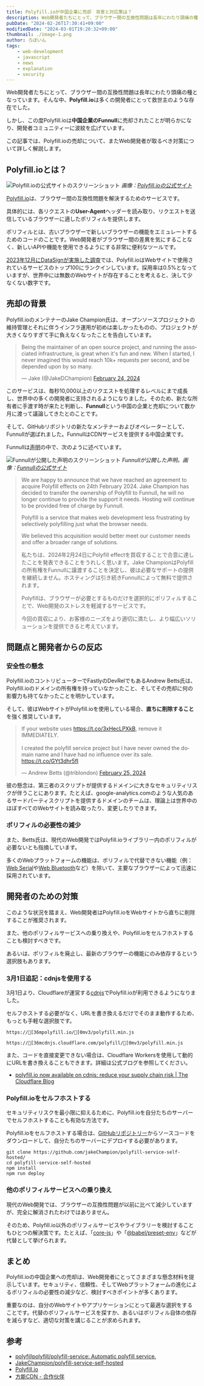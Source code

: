 ```yaml
---
title: Polyfill.ioが中国企業に売却　背景と対応策は？
description: Web開発者たちにとって、ブラウザー間の互換性問題は長年にわたり頭痛の種となっています。そんな中、Polyfill.ioは多くの開発者にとって救世主のような存在でした。しかし、この度Polyfill.ioは中国の企業Funnullに売却されたことが明らかになり、開発コミュニティーに波紋を広げています。この記事では、Polyfill.ioの売却について、またWeb開発者が取るべき対策について詳しく解説します。
pubDate: "2024-02-26T17:30:41+09:00"
modifiedDate: "2024-03-01T19:20:32+09:00"
thumbnail: ./image-1.png
author: ろぼいん
tags:
    - web-development
    - javascript
    - news
    - explanation
    - security
---
```


Web開発者たちにとって、ブラウザー間の互換性問題は長年にわたり頭痛の種となっています。そんな中、**Polyfill.io**は多くの開発者にとって救世主のような存在でした。

しかし、この度Polyfill.ioは**中国企業のFunnull**に売却されたことが明らかになり、開発者コミュニティーに波紋を広げています。

この記事では、Polyfill.ioの売却について、またWeb開発者が取るべき対策について詳しく解説します。

## Polyfill.ioとは？

![Polyfill.ioの公式サイトのスクリーンショット](./image.png)
*画像：[Polyfill.ioの公式サイト](https://polyfill.io/)*

[Polyfill.io](https://polyfill.io/)は、ブラウザー間の互換性問題を解決するためのサービスです。

具体的には、各リクエストの**User-Agent**ヘッダーを読み取り、リクエストを送信しているブラウザーに適したポリフィルを提供します。

ポリフィルとは、古いブラウザーで新しいブラウザーの機能をエミュレートするためのコードのことです。Web開発者がブラウザー間の差異を気にすることなく、新しいAPIや機能を使用できるようにする非常に便利なツールです。

[2023年12月にDataSignが実施した調査](https://oshiete-url.jp/report/docodoco/2023_12/#top)では、Polyfill.ioはWebサイトで使用されているサービスのトップ100にランクインしています。採用率は0.5%となっていますが、世界中には無数のWebサイトが存在することを考えると、決して少なくない数字です。

## 売却の背景

Polyfill.ioのメンテナーのJake Champion氏は、オープンソースプロジェクトの維持管理とそれに伴うインフラ運用が初めは楽しかったものの、プロジェクトが大きくなりすぎて手に負えなくなったことを告白しています。

<blockquote class="twitter-tweet" data-dnt="true" data-theme="dark"><p lang="en" dir="ltr">Being the maintainer of an open source project, and running the associated infrastructure, is great when it&#39;s fun and new. When I started, I never imagined this would reach 10k+ requests per second, and be depended upon by so many.</p>&mdash; Jake (@JakeDChampion) <a href="https://twitter.com/JakeDChampion/status/1761315223888068792?ref_src=twsrc%5Etfw">February 24, 2024</a></blockquote> <script async src="https://platform.twitter.com/widgets.js" charset="utf-8"></script>

このサービスは、毎秒10,000以上のリクエストを処理するレベルにまで成長し、世界中の多くの開発者に支持されるようになりました。そのため、新たな所有者に手渡す時が来たと判断し、**Funnull**という中国の企業と売却について数か月に渡って議論してきたとのことです。

そして、GitHubリポジトリの新たなメンテナーおよびオペレーターとして、Funnullが選ばれました。FunnullはCDNサービスを提供する中国企業です。

Funnullは[声明](https://funnull.com/Partner/)の中で、次のように述べています。

![Funnullが公開した声明のスクリーンショット](./image-1.png)
*Funnullが公開した声明。画像：[Funnullの公式サイト](https://funnull.com/Partner/)*

> We are happy to announce that we have reached an agreement to acquire Polyfill effects on 24th February 2024. Jake Champion has decided to transfer the ownership of Polyfill to Funnull, he will no longer continue to provide the support it needs. Hosting will continue to be provided free of charge by Funnull.
>
> Polyfill is a service that makes web development less frustrating by selectively polyfilling just what the browser needs.
>
> We believed this acquisition would better meet our customer needs and offer a broader range of solutions.
>
> 私たちは、2024年2月24日にPolyfill effectを買収することで合意に達したことを発表できることをうれしく思います。Jake ChampionはPolyfillの所有権をFunnullに譲渡することを決定し、彼は必要なサポートの提供を継続しません。ホスティングは引き続きFunnullによって無料で提供されます。
>
> Polyfillは、ブラウザーが必要とするものだけを選択的にポリフィルすることで、Web開発のストレスを軽減するサービスです。
>
> 今回の買収により、お客様のニーズをより適切に満たし、より幅広いソリューションを提供できると考えています。

## 問題点と開発者からの反応

### 安全性の懸念

Polyfill.ioのコントリビューターでFastlyのDevRelでもあるAndrew Betts氏は、Polyfill.ioのドメインの所有権を持っていなかったこと、そしてその売却に何の影響力も持てなかったことを明かしています。

そして、彼はWebサイトがPolyfill.ioを使用している場合、**直ちに削除すること**を強く推奨しています。

<blockquote class="twitter-tweet" data-dnt="true" data-theme="dark"><p lang="en" dir="ltr">If your website uses <a href="https://t.co/3xHecLPXkB">https://t.co/3xHecLPXkB</a>, remove it IMMEDIATELY.<br><br>I created the polyfill service project but I have never owned the domain name and I have had no influence over its sale. <a href="https://t.co/GYt3dhr5fI">https://t.co/GYt3dhr5fI</a></p>&mdash; Andrew Betts (@triblondon) <a href="https://twitter.com/triblondon/status/1761852117579427975?ref_src=twsrc%5Etfw">February 25, 2024</a></blockquote>

彼の懸念は、第三者のスクリプトが提供するドメインに大きなセキュリティリスクが伴うことにあります。たとえば、google-analytics.comのような人気のあるサードパーティスクリプトを提供するドメインのチームは、理論上は世界中のほぼすべてのWebサイトを読み取ったり、変更したりできます。

### ポリフィルの必要性の減少

また、Betts氏は、現代のWeb開発ではPolyfill.ioライブラリー内のポリフィルが必要ないとも指摘しています。

多くのWebプラットフォームの機能は、ポリフィルで代替できない機能（例：[Web Serial](https://developer.mozilla.org/ja/docs/Web/API/Web_Serial_API)や[Web Bluetooth](https://developer.mozilla.org/ja/docs/Web/API/Web_Bluetooth_API)など）を除いて、主要なブラウザーによって迅速に採用されています。

## 開発者のための対策

このような状況を踏まえ、Web開発者はPolyfill.ioをWebサイトから直ちに削除することが推奨されます。

また、他のポリフィルサービスへの乗り換えや、Polyfill.ioをセルフホストすることも検討すべきです。

あるいは、ポリフィルを廃止し、最新のブラウザーの機能にのみ依存するという選択肢もあります。

### 3月1日追記：cdnjsを使用する

3月1日より、Cloudflareが運営する[cdnjs](https://cdnjs.com/)でPolyfill.ioが利用できるようになりました。

セルフホストする必要がなく、URLを書き換えるだけでそのまま動作するため、もっとも手軽な選択肢です。

```ansi title="Before"
https://[36mpolyfill.io/[0mv3/polyfill.min.js
```

```ansi title="After"
https://[36mcdnjs.cloudflare.com/polyfill/[0mv3/polyfill.min.js
```

また、コードを直接変更できない場合は、Cloudflare Workersを使用して動的にURLを書き換えることもできます。詳細は公式ブログを参照してください。

- [polyfill.io now available on cdnjs: reduce your supply chain risk | The Cloudflare Blog](https://blog.cloudflare.com/polyfill-io-now-available-on-cdnjs-reduce-your-supply-chain-risk)

### Polyfill.ioをセルフホストする

セキュリティリスクを最小限に抑えるために、Polyfill.ioを自分たちのサーバーでセルフホストすることも有効な方法です。

Polyfill.ioをセルフホストする場合は、[GitHubリポジトリー](https://github.com/jakeChampion/polyfill-service-self-hosted/)からソースコードをダウンロードして、自分たちのサーバーにデプロイする必要があります。

```shell
git clone https://github.com/jakeChampion/polyfill-service-self-hosted/
cd polyfill-service-self-hosted
npm install
npm run deploy
```

### 他のポリフィルサービスへの乗り換え

現代のWeb開発では、ブラウザーの互換性問題が以前に比べて減少していますが、完全に解消されたわけではありません。

そのため、Polyfill.io以外のポリフィルサービスやライブラリーを検討することもひとつの解決策です。たとえば、「[core-js](https://github.com/zloirock/core-js)」や「[@babel/preset-env](https://babeljs.io/docs/babel-preset-env)」などが代替として挙げられます。

## まとめ

Polyfill.ioの中国企業への売却は、Web開発者にとってさまざまな懸念材料を提示しています。セキュリティ、信頼性、そしてWebプラットフォームの進化によるポリフィルの必要性の減少など、検討すべきポイントが多くあります。

重要なのは、自分のWebサイトやアプリケーションにとって最適な選択をすることです。代替のポリフィルサービスを探すか、あるいはポリフィル自体の依存を減らすなど、適切な対策を講じることが求められます。

## 参考

- [polyfillpolyfill/polyfill-service: Automatic polyfill service.](https://github.com/polyfillpolyfill/polyfill-service)
- [JakeChampion/polyfill-service-self-hosted](https://github.com/jakeChampion/polyfill-service-self-hosted/)
- [Polyfill.io](https://polyfill.io/)
- [方能CDN - 合作伙伴](https://funnull.com/Partner/)
